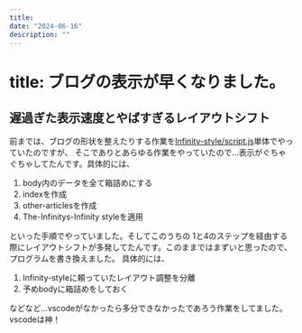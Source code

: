 ```yaml
---
title: 
date: "2024-06-16"
description: ""
---
```


# title: ブログの表示が早くなりました。

## 遅過ぎた表示速度とやばすぎるレイアウトシフト
前までは、ブログの形状を整えたりする作業を[Infinity-style/script.js](../../Infinity-style/script.js)単体でやっていたのですが、
そこでありとあらゆる作業をやっていたので...表示がぐちゃぐちゃしてたんです。具体的には、

1. body内のデータを全て箱詰めにする
2. indexを作成
3. other-articlesを作成
4. The-Infinitys-Infinity styleを適用

といった手順でやっていました。そしてこのうちの 1と4のステップを経由する際にレイアウトシフトが多発してたんです。このままではまずいと思ったので、プログラムを書き換えました。
具体的には、

1. Infinity-styleに頼っていたレイアウト調整を分離
2. 予めbodyに箱詰めをしておく

などなど...vscodeがなかったら多分できなかったであろう作業をしてました。
vscodeは神！
